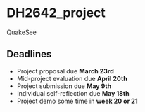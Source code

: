# DH2642_project
QuakeSee

## Deadlines

- Project proposal due **March 23rd**
- Mid-project evaluation due **April 20th**
- Project submission due **May 9th**
- Individual self-reflection due **May 18th**
- Project demo some time in **week 20 or 21**
